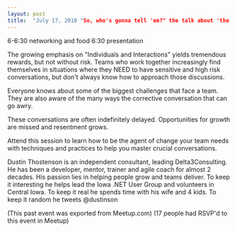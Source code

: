 ```yaml
---
layout: post
title:  "July 17, 2018 "So, who's gonna tell 'em?" the talk about 'the talk' that nobody talks about."
---
```


6-6:30 networking and food
6:30 presentation

The growing emphasis on "Individuals and Interactions" yields tremendous rewards, but not without risk. Teams who work together increasingly find themselves in situations where they NEED to have sensitive and high risk conversations, but don't always know how to approach those discussions.

Everyone knows about some of the biggest challenges that face a team. They are also aware of the many ways the corrective conversation that can go awry.

These conversations are often indefinitely delayed. Opportunities for growth are missed and resentment grows.

Attend this session to learn how to be the agent of change your team needs with techniques and practices to help you master crucial conversations.

Dustin Thostenson is an independent consultant, leading Delta3Consulting. He has been a developer, mentor, trainer and agile coach for almost 2 decades. His passion lies in helping people grow and teams deliver. To keep it interesting he helps lead the Iowa .NET User Group and volunteers in Central Iowa. To keep it real he spends time with his wife and 4 kids. To keep it random he tweets @dustinson

(This past event was exported from Meetup.com)
(17 people had RSVP'd to this event in Meetup)